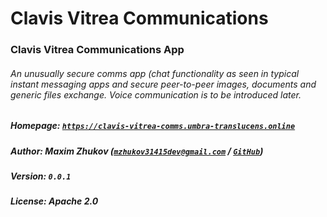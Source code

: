 # Clavis Vitrea Communications
### Clavis Vitrea Communications App
###### *An unusually secure comms app (chat functionality as seen in typical instant messaging apps and secure peer-to-peer images, documents and generic files exchange. Voice communication is to be introduced later.*
##### Homepage: *[`https://clavis-vitrea-comms.umbra-translucens.online`](https://clavis-vitrea-comms.umbra-translucens.online)*
##### Author: *Maxim Zhukov ([`mzhukov31415dev@gmail.com`](mailto:mzhukov31415dev@gmail.com) / [`GitHub`](https://github.com/mzhukov1973))*
##### Version: *`0.0.1`*
##### License: *Apache 2.0*
